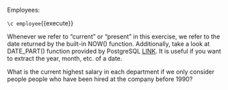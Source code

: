 Employees:

``\c employee``{{execute}}


Whenever we refer to “current” or “present” in this exercise, we refer to the date returned by the built-in NOW() function. Additionally, take a look at DATE_PART() function provided by PostgreSQL [LINK](https://www.postgresql.org/docs/9.5/functions-datetime.html). It is useful if you want to extract the year, month, etc. of a date.


What is the current highest salary in each department if we only consider people people who have been hired at the company before 1990?

